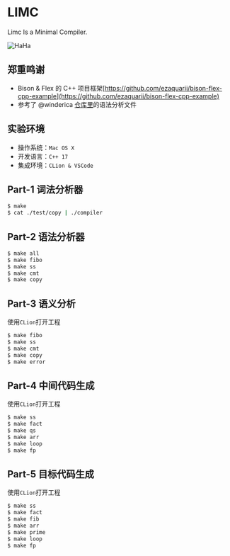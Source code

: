 # LIMC

Limc Is a Minimal Compiler.

![HaHa](https://latex.codecogs.com/gif.latex?\bold{\underline{L}imc\quad{}\underline{I}s\quad{}a\quad{}\underline{M}inimal\quad{}\underline{C}ompiler.})

## 郑重鸣谢

- Bison & Flex 的 C++ 项目框架[https://github.com/ezaquarii/bison-flex-cpp-example](https://github.com/ezaquarii/bison-flex-cpp-example)
- 参考了 @winderica [仓库里](https://github.com/winderica/GoodbyeCompiler)的语法分析文件

## 实验环境

- 操作系统：`Mac OS X`
- 开发语言：`C++ 17`
- 集成环境：`CLion & VSCode`

## Part-1 词法分析器

```bash
$ make
$ cat ./test/copy | ./compiler
```

## Part-2 语法分析器

```bash
$ make all
$ make fibo
$ make ss
$ make cmt
$ make copy
```

## Part-3 语义分析

使用`CLion`打开工程

```bash
$ make fibo
$ make ss
$ make cmt
$ make copy
$ make error
```

## Part-4 中间代码生成

使用`CLion`打开工程

```bash
$ make ss
$ make fact
$ make qs
$ make arr
$ make loop
$ make fp
```

## Part-5 目标代码生成

使用`CLion`打开工程

```bash
$ make ss
$ make fact
$ make fib
$ make arr
$ make prime
$ make loop
$ make fp
```
